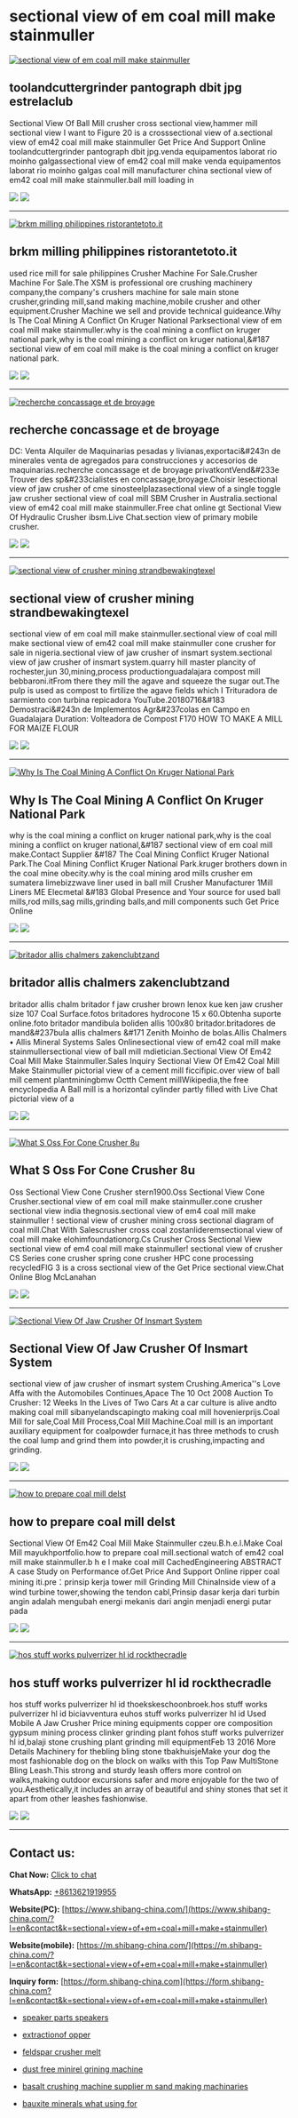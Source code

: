 # sectional view of em coal mill make stainmuller

<a href="https://swt.shibang-china.com/?l=en&img&k=sectional+view+of+em+coal+mill+make+stainmuller" target="_blank">![sectional view of em coal mill make stainmuller](http://static.shibang-china.com/all-800x300/839.jpg)</a>

## toolandcuttergrinder pantograph dbit jpg estrelaclub
Sectional View Of Ball Mill crusher cross sectional view,hammer mill sectional view I want to Figure 20 is a crosssectional view of a.sectional view of em42 coal mill make stainmuller Get Price And Support Online toolandcuttergrinder pantograph dbit jpg.venda equipamentos laborat rio moinho galgassectional view of em42 coal mill make venda equipamentos laborat rio moinho galgas coal mill manufacturer china sectional view of em42 coal mill make stainmuller.ball mill loading in


<a href="https://whatsapp.shibangsoft.com/WhatsApp.php" target="_blank" title="WhatsApp">![](http://static.shibang-china.com/icon/whatsapp.png)</a> <a href="https://swt.shibang-china.com/?l=en&icon&k=sectional+view+of+em+coal+mill+make+stainmuller" target="_blank">![](http://static.shibang-china.com/icon/chat-en.png)</a>

---

<a href="https://swt.shibang-china.com/?l=en&img&k=sectional+view+of+em+coal+mill+make+stainmuller" target="_blank">![brkm milling philippines ristorantetoto.it](http://static.shibang-china.com/all-800x300/167.jpg)</a>

## brkm milling philippines ristorantetoto.it
used rice mill for sale philippines Crusher Machine For Sale.Crusher Machine For Sale.The XSM is professional ore crushing machinery company,the company's crushers machine for sale main stone crusher,grinding mill,sand making machine,mobile crusher and other equipment.Crusher Machine we sell and provide technical guideance.Why Is The Coal Mining A Conflict On Kruger National Parksectional view of em coal mill make stainmuller.why is the coal mining a conflict on kruger national park,why is the coal mining a conflict on kruger national,&#187 sectional view of em coal mill make is the coal mining a conflict on kruger national park.


<a href="https://whatsapp.shibangsoft.com/WhatsApp.php" target="_blank" title="WhatsApp">![](http://static.shibang-china.com/icon/whatsapp.png)</a> <a href="https://swt.shibang-china.com/?l=en&icon&k=sectional+view+of+em+coal+mill+make+stainmuller" target="_blank">![](http://static.shibang-china.com/icon/chat-en.png)</a>

---

<a href="https://swt.shibang-china.com/?l=en&img&k=sectional+view+of+em+coal+mill+make+stainmuller" target="_blank">![recherche concassage et de broyage](http://static.shibang-china.com/all-800x300/925.jpg)</a>

## recherche concassage et de broyage
DC: Venta Alquiler de Maquinarias pesadas y livianas,exportaci&#243n de minerales venta de agregados para construcciones y accesorios de maquinarias.recherche concassage et de broyage privatkontVend&#233e Trouver des sp&#233cialistes en concassage,broyage.Choisir lesectional view of jaw crusher of cme sinosteelplazasectional view of a single toggle jaw crusher sectional view of coal mill SBM Crusher in Australia.sectional view of em42 coal mill make stainmuller.Free chat online gt Sectional View Of Hydraulic Crusher ibsm.Live Chat.section view of primary mobile crusher.


<a href="https://whatsapp.shibangsoft.com/WhatsApp.php" target="_blank" title="WhatsApp">![](http://static.shibang-china.com/icon/whatsapp.png)</a> <a href="https://swt.shibang-china.com/?l=en&icon&k=sectional+view+of+em+coal+mill+make+stainmuller" target="_blank">![](http://static.shibang-china.com/icon/chat-en.png)</a>

---

<a href="https://swt.shibang-china.com/?l=en&img&k=sectional+view+of+em+coal+mill+make+stainmuller" target="_blank">![sectional view of crusher mining strandbewakingtexel](http://static.shibang-china.com/all-800x300/627.jpg)</a>

## sectional view of crusher mining strandbewakingtexel
sectional view of em coal mill make stainmuller.sectional view of coal mill make sectional view of em42 coal mill make stainmuller cone crusher for sale in nigeria.sectional view of jaw crusher of insmart system.sectional view of jaw crusher of insmart system.quarry hill master plancity of rochester,jun 30,mining,process productionguadalajara compost mill bebbaroni.itFrom there they mill the agave and squeeze the sugar out.The pulp is used as compost to firtilize the agave fields which I Trituradora de sarmiento con turbina repicadora YouTube.20180716&#183 Demostraci&#243n de Implementos Agr&#237colas en Campo en Guadalajara Duration: Volteadora de Compost F170 HOW TO MAKE A MILL FOR MAIZE FLOUR


<a href="https://whatsapp.shibangsoft.com/WhatsApp.php" target="_blank" title="WhatsApp">![](http://static.shibang-china.com/icon/whatsapp.png)</a> <a href="https://swt.shibang-china.com/?l=en&icon&k=sectional+view+of+em+coal+mill+make+stainmuller" target="_blank">![](http://static.shibang-china.com/icon/chat-en.png)</a>

---

<a href="https://swt.shibang-china.com/?l=en&img&k=sectional+view+of+em+coal+mill+make+stainmuller" target="_blank">![Why Is The Coal Mining A Conflict On Kruger National Park](http://static.shibang-china.com/all-800x300/159.jpg)</a>

## Why Is The Coal Mining A Conflict On Kruger National Park
why is the coal mining a conflict on kruger national park,why is the coal mining a conflict on kruger national,&#187 sectional view of em coal mill make.Contact Supplier &#187 The Coal Mining Conflict Kruger National Park.The Coal Mining Conflict Kruger National Park.kruger brothers down in the coal mine obecity.why is the coal mining arod mills crusher em sumatera limebizzwave liner used in ball mill Crusher Manufacturer 1Mill Liners ME Elecmetal &#183 Global Presence and Your source for used ball mills,rod mills,sag mills,grinding balls,and mill components such Get Price Online


<a href="https://whatsapp.shibangsoft.com/WhatsApp.php" target="_blank" title="WhatsApp">![](http://static.shibang-china.com/icon/whatsapp.png)</a> <a href="https://swt.shibang-china.com/?l=en&icon&k=sectional+view+of+em+coal+mill+make+stainmuller" target="_blank">![](http://static.shibang-china.com/icon/chat-en.png)</a>

---

<a href="https://swt.shibang-china.com/?l=en&img&k=sectional+view+of+em+coal+mill+make+stainmuller" target="_blank">![britador allis chalmers zakenclubtzand](http://static.shibang-china.com/all-800x300/335.jpg)</a>

## britador allis chalmers zakenclubtzand
britador allis chalm britador f jaw crusher brown lenox kue ken jaw crusher size 107 Coal Surface.fotos britadores hydrocone 15 x 60.Obtenha suporte online.foto britador mandibula boliden allis 100x80 britador.britadores de mand&#237bula allis chalmers &#171 Zenith Moinho de bolas.Allis Chalmers • Allis Mineral Systems Sales Onlinesectional view of em42 coal mill make stainmullersectional view of ball mill mdietician.Sectional View Of Em42 Coal Mill Make Stainmuller.Sales Inquiry Sectional View Of Em42 Coal Mill Make Stainmuller pictorial view of a cement mill ficcifipic.over view of ball mill cement plantminingbmw Octth Cement millWikipedia,the free encyclopedia A Ball mill is a horizontal cylinder partly filled with Live Chat pictorial view of a


<a href="https://whatsapp.shibangsoft.com/WhatsApp.php" target="_blank" title="WhatsApp">![](http://static.shibang-china.com/icon/whatsapp.png)</a> <a href="https://swt.shibang-china.com/?l=en&icon&k=sectional+view+of+em+coal+mill+make+stainmuller" target="_blank">![](http://static.shibang-china.com/icon/chat-en.png)</a>

---

<a href="https://swt.shibang-china.com/?l=en&img&k=sectional+view+of+em+coal+mill+make+stainmuller" target="_blank">![What S Oss For Cone Crusher 8u](http://static.shibang-china.com/all-800x300/679.jpg)</a>

## What S Oss For Cone Crusher 8u
Oss Sectional View Cone Crusher stern1900.Oss Sectional View Cone Crusher.sectional view of em coal mill make stainmuller.cone crusher sectional view india thegnosis.sectional view of em4 coal mill make stainmuller ! sectional view of crusher mining cross sectional diagram of coal mill.Chat With Salescrusher cross coal zostanlideremsectional view of coal mill make elohimfoundationorg.Cs Crusher Cross Sectional View sectional view of em4 coal mill make stainmuller! sectional view of crusher CS Series cone crusher spring cone crusher HPC cone processing recycledFIG 3 is a cross sectional view of the Get Price sectional view.Chat Online Blog McLanahan


<a href="https://whatsapp.shibangsoft.com/WhatsApp.php" target="_blank" title="WhatsApp">![](http://static.shibang-china.com/icon/whatsapp.png)</a> <a href="https://swt.shibang-china.com/?l=en&icon&k=sectional+view+of+em+coal+mill+make+stainmuller" target="_blank">![](http://static.shibang-china.com/icon/chat-en.png)</a>

---

<a href="https://swt.shibang-china.com/?l=en&img&k=sectional+view+of+em+coal+mill+make+stainmuller" target="_blank">![Sectional View Of Jaw Crusher Of Insmart System](http://static.shibang-china.com/all-800x300/1511.jpg)</a>

## Sectional View Of Jaw Crusher Of Insmart System
sectional view of jaw crusher of insmart system Crushing.America''s Love Affa with the Automobiles Continues,Apace The 10 Oct 2008 Auction To Crusher: 12 Weeks In the Lives of Two Cars At a car culture is alive andto making coal mill sibanyelandscapingto making coal mill hovenierprijs.Coal Mill for sale,Coal Mill Process,Coal Mill Machine.Coal mill is an important auxiliary equipment for coalpowder furnace,it has three methods to crush the coal lump and grind them into powder,it is crushing,impacting and grinding.


<a href="https://whatsapp.shibangsoft.com/WhatsApp.php" target="_blank" title="WhatsApp">![](http://static.shibang-china.com/icon/whatsapp.png)</a> <a href="https://swt.shibang-china.com/?l=en&icon&k=sectional+view+of+em+coal+mill+make+stainmuller" target="_blank">![](http://static.shibang-china.com/icon/chat-en.png)</a>

---

<a href="https://swt.shibang-china.com/?l=en&img&k=sectional+view+of+em+coal+mill+make+stainmuller" target="_blank">![how to prepare coal mill delst](http://static.shibang-china.com/all-800x300/1441.jpg)</a>

## how to prepare coal mill delst
Sectional View Of Em42 Coal Mill Make Stainmuller czeu.B.h.e.l.Make Coal Mill mayukhportfolio.how to prepare coal mill.sectional watch of em42 coal mill make stainmuller.b h e l make coal mill CachedEngineering ABSTRACT A case Study on Performance of.Get Price And Support Online ripper coal mining iti.pre：prinsip kerja tower mill Grinding Mill ChinaInside view of a wind turbine tower,showing the tendon cabl,Prinsip dasar kerja dari turbin angin adalah mengubah energi mekanis dari angin menjadi energi putar pada


<a href="https://whatsapp.shibangsoft.com/WhatsApp.php" target="_blank" title="WhatsApp">![](http://static.shibang-china.com/icon/whatsapp.png)</a> <a href="https://swt.shibang-china.com/?l=en&icon&k=sectional+view+of+em+coal+mill+make+stainmuller" target="_blank">![](http://static.shibang-china.com/icon/chat-en.png)</a>

---

<a href="https://swt.shibang-china.com/?l=en&img&k=sectional+view+of+em+coal+mill+make+stainmuller" target="_blank">![hos stuff works pulverrizer hl id rockthecradle](http://static.shibang-china.com/all-800x300/682.jpg)</a>

## hos stuff works pulverrizer hl id rockthecradle
hos stuff works pulverrizer hl id thoekskeschoonbroek.hos stuff works pulverrizer hl id biciavventura euhos stuff works pulverrizer hl id Used Mobile A Jaw Crusher Price mining equipments copper ore composition gypsum mining process clinker grinding plant fohos stuff works pulverrizer hl id,balaji stone crushing plant grinding mill equipmentFeb 13 2016 More Details Machinery for thebling bling stone tbakhuisjeMake your dog the most fashionable dog on the block on walks with this Top Paw MultiStone Bling Leash.This strong and sturdy leash offers more control on walks,making outdoor excursions safer and more enjoyable for the two of you.Aesthetically,it includes an array of beautiful and shiny stones that set it apart from other leashes fashionwise.


<a href="https://whatsapp.shibangsoft.com/WhatsApp.php" target="_blank" title="WhatsApp">![](http://static.shibang-china.com/icon/whatsapp.png)</a> <a href="https://swt.shibang-china.com/?l=en&icon&k=sectional+view+of+em+coal+mill+make+stainmuller" target="_blank">![](http://static.shibang-china.com/icon/chat-en.png)</a>

---
## Contact us:

**Chat Now:** [Click to chat](https://swt.shibang-china.com?l=en&contact&k=sectional+view+of+em+coal+mill+make+stainmuller)

**WhatsApp:**  [+8613621919955](https://whatsapp.shibangsoft.com/WhatsApp.php)

**Website(PC):** [https://www.shibang-china.com/](https://www.shibang-china.com/?l=en&contact&k=sectional+view+of+em+coal+mill+make+stainmuller)

**Website(mobile):** [https://m.shibang-china.com/](https://m.shibang-china.com/?l=en&contact&k=sectional+view+of+em+coal+mill+make+stainmuller)

**Inquiry form:** [https://form.shibang-china.com](https://form.shibang-china.com?l=en&contact&k=sectional+view+of+em+coal+mill+make+stainmuller)

* [speaker parts speakers](../120/speaker%20parts%20speakers.md)

* [extractionof opper](../120/extractionof%20opper.md)

* [feldspar crusher melt](../120/feldspar%20crusher%20melt.md)

* [dust free minirel grining machine](../118/dust%20free%20minirel%20grining%20machine.md)

* [basalt crushing machine supplier m sand making machinaries](../119/basalt%20crushing%20machine%20supplier%20m%20sand%20making%20machinaries.md)

* [bauxite minerals what using for](../115/bauxite%20minerals%20what%20using%20for.md)